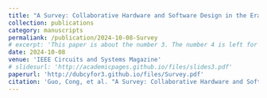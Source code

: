 ```yaml
---
title: "A Survey: Collaborative Hardware and Software Design in the Era of Large Language Models"
collection: publications
category: manuscripts
permaliank: /publication/2024-10-08-Survey
# excerpt: 'This paper is about the number 3. The number 4 is left for future work.'
date: 2024-10-08
venue: 'IEEE Circuits and Systems Magazine'
# slidesurl: 'http://academicpages.github.io/files/slides3.pdf'
paperurl: 'http://dubcyfor3.github.io/files/Survey.pdf'
citation: 'Guo, Cong, et al. "A Survey: Collaborative Hardware and Software Design in the Era of Large Language Models." arXiv preprint arXiv:2410.07265 (2024).'
---
```


<!-- The contents above will be part of a list of publications, if the user clicks the link for the publication than the contents of section will be rendered as a full page, allowing you to provide more information about the paper for the reader. When publications are displayed as a single page, the contents of the above "citation" field will automatically be included below this section in a smaller font. -->